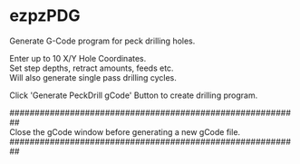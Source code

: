 # ezpzPDG
Generate G-Code program for peck drilling holes.  
  
Enter up to 10 X/Y Hole Coordinates.  
Set step depths, retract amounts, feeds etc.  
Will also generate single pass drilling cycles.  
  
Click 'Generate PeckDrill gCode' Button to create drilling program.  
  
##########################################################  
Close the gCode window before generating a new gCode file.  
##########################################################  
